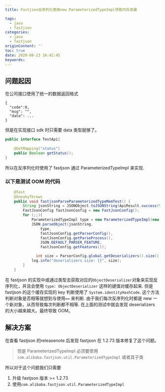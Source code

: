 ```yaml
---
title: Fastjson反序列化使用new ParameterizedTypeImpl导致内存泄漏

tags:
  - java
  - fastjson
categories:
  - java
  - fastjson
originContent: ''
toc: true
date: 2020-08-23 16:42:45
keywords:
---
```


## 问题起因

在公司接口使用了统一的数据返回格式

```
{
  "code":0,
  "msg": "",
  "data": ...
}
```

但是在实现接口 sdk 时只需要 data 类型就够了。
```java
public interface TestApi{
    
    @GetMapping("status")
    public Boolean getStatus();
}
```

所以在反序列化时使用了 fastjson 通过 ParameterizedTypeImpl 来实现.

### 以下是测试 OOM 的代码

```java
    @Test
    @SneakyThrows
    public void fastjsonParseParameterizedTypeMemTest() {
        String jsonString = JSONObject.toJSONString(ApiResult.success(true));
        FastJsonConfig fastJsonConfig = new FastJsonConfig();
        for (;;){
            ParameterizedTypeImpl type = new ParameterizedTypeImpl(new Type[]{Boolean.class}, null, ApiResult.class);
            JSON.parseObject(jsonString,
                type,
                fastJsonConfig.getParserConfig(),
                fastJsonConfig.getParseProcess(),
                JSON.DEFAULT_PARSER_FEATURE,
                fastJsonConfig.getFeatures());

              int size = ParserConfig.global.getDeserializers().size();
            log.info("deserializers size: {}", size);
        }
    }
```

在 fastjson 的实现中或通过类型去获取对应的`ObjectDeserializer`对象来实现反序列化，并且会使用 `type: ObjectDeserializer` 这样的键值对缓存起来. 但是 fastjson 的这个缓存实现的 key 判断使用了 `System.identityHashCode`. 这个方法判断对象是否相等就想到与使用`==` 来判断. 由于我们每次反序列化时都是 new 一个新对象，从而导致每次判断都不相等. 在上面的测试中就会发现 deserializers 的大小越来越大。最终导致 OOM。

## 解决方案

在查看 fastjson 的releasenote 后发现 fastjson 在 1.2.73 版本修复了这个问题。

> 但是 ParameterizedTypeImpl 必须要使用`com.alibaba.fastjson.util.ParameterizedTypeImpl` 或者其子类

所以对于这个问题我们只需要

1. 升级 fastjson 版本 >= 1.2.73
2. 使用`com.alibaba.fastjson.util.ParameterizedTypeImpl`

